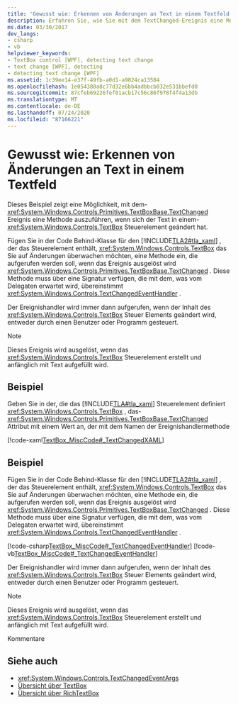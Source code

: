 ```yaml
---
title: 'Gewusst wie: Erkennen von Änderungen an Text in einem Textfeld'
description: Erfahren Sie, wie Sie mit dem TextChanged-Ereignis eine Methode ausführen, wenn sich der Text in einem TextBox-Steuerelement in einer Windows Presentation Foundation Anwendung ändert.
ms.date: 03/30/2017
dev_langs:
- csharp
- vb
helpviewer_keywords:
- TextBox control [WPF], detecting text change
- text change [WPF], detecting
- detecting text change [WPF]
ms.assetid: 1c39ee14-e37f-49fb-a0d1-a9824ca13584
ms.openlocfilehash: 1e054380a8c77d32e6bb4adbbcb032e531bbefd0
ms.sourcegitcommit: 87cfeb69226fef01acb17c56c86f978f4f4a13db
ms.translationtype: MT
ms.contentlocale: de-DE
ms.lasthandoff: 07/24/2020
ms.locfileid: "87166221"
---
```

# <a name="how-to-detect-when-text-in-a-textbox-has-changed"></a>Gewusst wie: Erkennen von Änderungen an Text in einem Textfeld

Dieses Beispiel zeigt eine Möglichkeit, mit dem- <xref:System.Windows.Controls.Primitives.TextBoxBase.TextChanged> Ereignis eine Methode auszuführen, wenn sich der Text in einem- <xref:System.Windows.Controls.TextBox> Steuerelement geändert hat.

Fügen Sie in der Code Behind-Klasse für den [!INCLUDE[TLA2#tla_xaml](../../../../includes/tla2sharptla-xaml-md.md)] , der das Steuerelement enthält, <xref:System.Windows.Controls.TextBox> das Sie auf Änderungen überwachen möchten, eine Methode ein, die aufgerufen werden soll, wenn das Ereignis ausgelöst wird <xref:System.Windows.Controls.Primitives.TextBoxBase.TextChanged> .  Diese Methode muss über eine Signatur verfügen, die mit dem, was vom Delegaten erwartet wird, übereinstimmt <xref:System.Windows.Controls.TextChangedEventHandler> .

Der Ereignishandler wird immer dann aufgerufen, wenn der Inhalt des <xref:System.Windows.Controls.TextBox> Steuer Elements geändert wird, entweder durch einen Benutzer oder Programm gesteuert.

> [!NOTE]
> Dieses Ereignis wird ausgelöst, wenn das <xref:System.Windows.Controls.TextBox> Steuerelement erstellt und anfänglich mit Text aufgefüllt wird.

## <a name="example"></a>Beispiel

Geben Sie in der, die das [!INCLUDE[TLA#tla_xaml](../../../../includes/tlasharptla-xaml-md.md)] Steuerelement definiert <xref:System.Windows.Controls.TextBox> , das- <xref:System.Windows.Controls.Primitives.TextBoxBase.TextChanged> Attribut mit einem Wert an, der mit dem Namen der Ereignishandlermethode

[!code-xaml[TextBox_MiscCode#_TextChangedXAML](~/samples/snippets/csharp/VS_Snippets_Wpf/TextBox_MiscCode/CSharp/Window1.xaml#_textchangedxaml)]

## <a name="example"></a>Beispiel

Fügen Sie in der Code Behind-Klasse für den [!INCLUDE[TLA2#tla_xaml](../../../../includes/tla2sharptla-xaml-md.md)] , der das Steuerelement enthält, <xref:System.Windows.Controls.TextBox> das Sie auf Änderungen überwachen möchten, eine Methode ein, die aufgerufen werden soll, wenn das Ereignis ausgelöst wird <xref:System.Windows.Controls.Primitives.TextBoxBase.TextChanged> .  Diese Methode muss über eine Signatur verfügen, die mit dem, was vom Delegaten erwartet wird, übereinstimmt <xref:System.Windows.Controls.TextChangedEventHandler> .

[!code-csharp[TextBox_MiscCode#_TextChangedEventHandler](~/samples/snippets/csharp/VS_Snippets_Wpf/TextBox_MiscCode/CSharp/Window1.xaml.cs#_textchangedeventhandler)]
[!code-vb[TextBox_MiscCode#_TextChangedEventHandler](~/samples/snippets/visualbasic/VS_Snippets_Wpf/TextBox_MiscCode/VisualBasic/Window1.xaml.vb#_textchangedeventhandler)]

Der Ereignishandler wird immer dann aufgerufen, wenn der Inhalt des <xref:System.Windows.Controls.TextBox> Steuer Elements geändert wird, entweder durch einen Benutzer oder Programm gesteuert.

> [!NOTE]
> Dieses Ereignis wird ausgelöst, wenn das <xref:System.Windows.Controls.TextBox> Steuerelement erstellt und anfänglich mit Text aufgefüllt wird.

Kommentare

## <a name="see-also"></a>Siehe auch

- <xref:System.Windows.Controls.TextChangedEventArgs>
- [Übersicht über TextBox](textbox-overview.md)
- [Übersicht über RichTextBox](richtextbox-overview.md)
